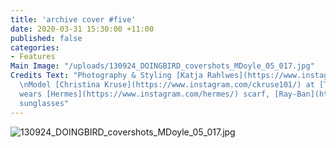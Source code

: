 ```yaml
---
title: 'archive cover #five'
date: 2020-03-31 15:30:00 +11:00
published: false
categories:
- Features
Main Image: "/uploads/130924_DOINGBIRD_covershots_MDoyle_05_017.jpg"
Credits Text: "Photography & Styling [Katja Rahlwes](https://www.instagram.com/katjarahlwes/)
  \nModel [Christina Kruse](https://www.instagram.com/ckruse101/) at [The Lions](https://www.instagram.com/thelionsny/)\nChristina
  wears [Hermes](https://www.instagram.com/hermes/) scarf, [Ray-Ban](https://www.instagram.com/rayban/)
  sunglasses"
---
```


![130924_DOINGBIRD_covershots_MDoyle_05_017.jpg](/uploads/130924_DOINGBIRD_covershots_MDoyle_05_017.jpg)